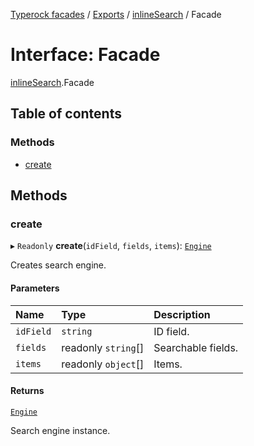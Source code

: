 [Typerock facades](../index.md) / [Exports](../modules.md) / [inlineSearch](../modules/inlineSearch.md) / Facade

# Interface: Facade

[inlineSearch](../modules/inlineSearch.md).Facade

## Table of contents

### Methods

- [create](inlineSearch.Facade.md#create)

## Methods

### create

▸ `Readonly` **create**(`idField`, `fields`, `items`): [`Engine`](inlineSearch.Engine.md)

Creates search engine.

#### Parameters

| Name | Type | Description |
| :------ | :------ | :------ |
| `idField` | `string` | ID field. |
| `fields` | readonly `string`[] | Searchable fields. |
| `items` | readonly `object`[] | Items. |

#### Returns

[`Engine`](inlineSearch.Engine.md)

Search engine instance.
